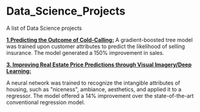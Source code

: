 # Data_Science_Projects
A list of Data Science projects

[**1.Predicting the Outcome of Cold-Calling:**](https://github.com/nneal1213/Data_Science_Projects/tree/master/01_Cold_Calling)
A gradient-boosted tree model was trained upon customer attributes to predict the likelihood of selling insurance.  The model generated a 150% improvement in sales.  




[**3. Improving Real Estate Price Predictions through Visual Imagery/Deep Learning:**](https//github.com/nneal1213/Data_Science_Projects/tree/master/03_Price_Prediction_Deep_Learning)

A neural network was trained to recognize the intangible attributes of housing, such as "niceness", ambiance, aesthetics, and applied it to a regressor.  The model offered a 14% improvement over the state-of-the-art conventional regression model.  


